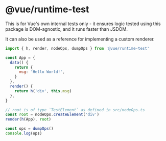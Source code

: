 # @vue/runtime-test

This is for Vue's own internal tests only - it ensures logic tested using this package is DOM-agnostic, and it runs faster than JSDOM.

It can also be used as a reference for implementing a custom renderer.

```js
import { h, render, nodeOps, dumpOps } from '@vue/runtime-test'

const App = {
  data() {
    return {
      msg: 'Hello World!',
    }
  },
  render() {
    return h('div', this.msg)
  },
}

// root is of type `TestElement` as defined in src/nodeOps.ts
const root = nodeOps.createElement('div')
render(h(App), root)

const ops = dumpOps()
console.log(ops)
```
